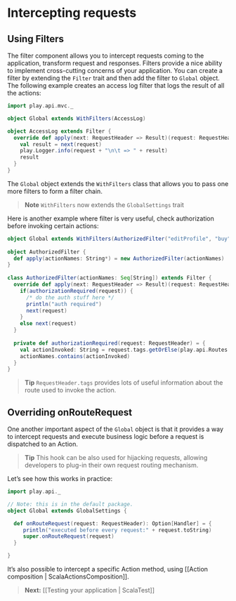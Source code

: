 # Intercepting requests

## Using Filters

The filter component allows you to intercept requests coming to the application, transform request and responses. Filters provide a nice ability to implement cross-cutting concerns of your application. You can create a filter by extending the `Filter` trait and then add the filter to `Global` object. The following example creates an access log filter that logs the result of all the actions:

```scala
import play.api.mvc._

object Global extends WithFilters(AccessLog)

object AccessLog extends Filter {
  override def apply(next: RequestHeader => Result)(request: RequestHeader): Result = {
    val result = next(request)
    play.Logger.info(request + "\n\t => " + result)
    result
  }
}    
```
The `Global` object extends the `WithFilters` class that allows you to pass one more filters to form a filter chain.

> **Note** `WithFilters` now extends the `GlobalSettings` trait

Here is another example where filter is very useful, check authorization before invoking certain actions:

```scala
object Global extends WithFilters(AuthorizedFilter("editProfile", "buy", "sell")) with GlobalSettings {}
 
object AuthorizedFilter {
  def apply(actionNames: String*) = new AuthorizedFilter(actionNames)
}
 
class AuthorizedFilter(actionNames: Seq[String]) extends Filter {
  override def apply(next: RequestHeader => Result)(request: RequestHeader): Result = {
    if(authorizationRequired(request)) { 
      /* do the auth stuff here */ 
      println("auth required")
      next(request) 
    }
    else next(request)
  }
 
  private def authorizationRequired(request: RequestHeader) = {
    val actionInvoked: String = request.tags.getOrElse(play.api.Routes.ROUTE_ACTION_METHOD, "") 
    actionNames.contains(actionInvoked)
  }
}
```

> **Tip** `RequestHeader.tags` provides lots of useful information about the route used to invoke the action. 

## Overriding onRouteRequest

One another important aspect of  the ```Global``` object is that it provides a way to intercept requests and execute business logic before a request is dispatched to an Action. 

> **Tip** This hook can be also used for hijacking requests, allowing developers to plug-in their own request routing mechanism. 

Let’s see how this works in practice:

```scala
import play.api._

// Note: this is in the default package.
object Global extends GlobalSettings {

  def onRouteRequest(request: RequestHeader): Option[Handler] = {
     println("executed before every request:" + request.toString)
     super.onRouteRequest(request)
  }

}
```

It’s also possible to intercept a specific Action method, using [[Action composition | ScalaActionsComposition]].


> **Next:** [[Testing your application | ScalaTest]]